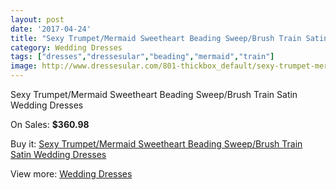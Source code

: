 ```yaml
---
layout: post
date: '2017-04-24'
title: "Sexy Trumpet/Mermaid Sweetheart Beading Sweep/Brush Train Satin Wedding Dresses"
category: Wedding Dresses
tags: ["dresses","dressesular","beading","mermaid","train"]
image: http://www.dressesular.com/801-thickbox_default/sexy-trumpet-mermaid-sweetheart-beading-sweep-brush-train-satin-wedding-dresses.jpg
---
```

Sexy Trumpet/Mermaid Sweetheart Beading Sweep/Brush Train Satin Wedding Dresses

On Sales: **$360.98**
<a href="https://www.dressesular.com/wedding-dresses/212-sexy-trumpet-mermaid-sweetheart-beading-sweep-brush-train-satin-wedding-dresses.html"><amp-img layout="responsive" width="600" height="600" src="//www.dressesular.com/801-thickbox_default/sexy-trumpet-mermaid-sweetheart-beading-sweep-brush-train-satin-wedding-dresses.jpg" alt="Sexy Trumpet/Mermaid Sweetheart Beading Sweep/Brush Train Satin Wedding Dresses 0" /></a>
<a href="https://www.dressesular.com/wedding-dresses/212-sexy-trumpet-mermaid-sweetheart-beading-sweep-brush-train-satin-wedding-dresses.html"><amp-img layout="responsive" width="600" height="600" src="//www.dressesular.com/802-thickbox_default/sexy-trumpet-mermaid-sweetheart-beading-sweep-brush-train-satin-wedding-dresses.jpg" alt="Sexy Trumpet/Mermaid Sweetheart Beading Sweep/Brush Train Satin Wedding Dresses 1" /></a>

Buy it: [Sexy Trumpet/Mermaid Sweetheart Beading Sweep/Brush Train Satin Wedding Dresses](https://www.dressesular.com/wedding-dresses/212-sexy-trumpet-mermaid-sweetheart-beading-sweep-brush-train-satin-wedding-dresses.html "Sexy Trumpet/Mermaid Sweetheart Beading Sweep/Brush Train Satin Wedding Dresses")

View more: [Wedding Dresses](https://www.dressesular.com/3-wedding-dresses "Wedding Dresses")